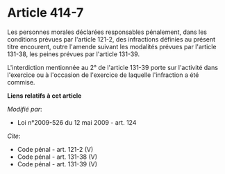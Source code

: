 # Article 414-7

Les personnes morales déclarées responsables pénalement, dans les conditions prévues par l'article 121-2, des infractions
définies au présent titre encourent, outre l'amende suivant les modalités prévues par l'article 131-38, les peines prévues
par l'article 131-39. 

L'interdiction mentionnée au 2° de l'article 131-39 porte sur l'activité dans l'exercice ou à l'occasion de l'exercice de
laquelle l'infraction a été commise.

**Liens relatifs à cet article**

_Modifié par_:

  - Loi n°2009-526 du 12 mai 2009 - art. 124

_Cite_:

  - Code pénal - art. 121-2 (V)
  - Code pénal - art. 131-38 (V)
  - Code pénal - art. 131-39 (V)
